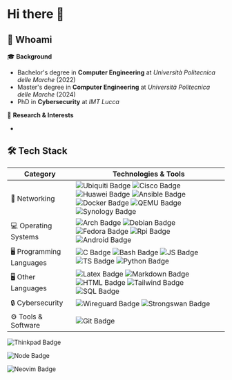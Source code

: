 # Hi there 👋

## 🐉 Whoami

🎓 **Background**

  - Bachelor's degree in **Computer Engineering** at *Università Politecnica delle Marche* (2022)
  - Master's degree in **Computer Engineering** at *Università Politecnica delle Marche* (2024)
  - PhD in **Cybersecurity** at *IMT Lucca* 

🔬 **Research & Interests**  

  - 

## 🛠️ Tech Stack

| Category | Technologies & Tools |
|----------------------------------|---------------------------------------------------------------------------------------|
| 📡 Networking | ![Ubiquiti Badge](https://img.shields.io/badge/ubiquiti-%230559C9?style=for-the-badge&logo=ubiquiti&labelColor=black) ![Cisco Badge](https://img.shields.io/badge/cisco-%23049fd9?style=for-the-badge&logo=cisco&labelColor=black) ![Huawei Badge](https://img.shields.io/badge/vrp-%23CE0E2D?style=for-the-badge&logo=huawei&labelColor=black) ![Ansible Badge](https://img.shields.io/badge/Ansible-%23EE0000?style=for-the-badge&logo=ansible&labelColor=black) ![Docker Badge](https://img.shields.io/badge/Docker-%232496ED?style=for-the-badge&logo=docker&labelColor=black) ![QEMU Badge](https://img.shields.io/badge/QEMU-%23FF6600?style=for-the-badge&logo=qemu&labelColor=black) ![Synology Badge](https://img.shields.io/badge/Synology-%23B5B5B6?style=for-the-badge&logo=synology&labelColor=black) |
| 💻 Operating Systems | ![Arch Badge](https://img.shields.io/badge/arch-blue?style=for-the-badge&logo=archlinux&labelColor=black) ![Debian Badge](https://img.shields.io/badge/debian-%23d70a53?style=for-the-badge&logo=debian&labelColor=black) ![Fedora Badge](https://img.shields.io/badge/fedora-%233c6eb4?style=for-the-badge&logo=fedora&labelColor=black) ![Rpi Badge](https://img.shields.io/badge/Raspberry-%23A22846?style=for-the-badge&logo=raspberrypi&labelColor=black) ![Android Badge](https://img.shields.io/badge/android-%233DDC84?style=for-the-badge&logo=android&labelColor=black) |
| 🖥️ Programming Languages | ![C Badge](https://img.shields.io/badge/C%20-silver?style=for-the-badge&logo=c&labelColor=black) ![Bash Badge](https://img.shields.io/badge/Bash-%234EAA25?style=for-the-badge&logo=gnubash&labelColor=black)  ![JS Badge](https://img.shields.io/badge/JavaScript-%23F0DB4F?style=for-the-badge&logo=javascript&labelColor=black) ![TS Badge](https://img.shields.io/badge/typescript-%233178C6?style=for-the-badge&logo=typescript&labelColor=black) ![Python Badge](https://img.shields.io/badge/Python-%233776AB?style=for-the-badge&logo=python&labelColor=black) |
| 🖥️ Other Languages |  ![Latex Badge](https://img.shields.io/badge/Latex-%23008080?style=for-the-badge&logo=latex&labelColor=black) ![Markdown Badge](https://img.shields.io/badge/Markdown-%23000000?style=for-the-badge&logo=markdown&labelColor=black) ![HTML Badge](https://img.shields.io/badge/HTML-%23E34F26?style=for-the-badge&logo=html5&labelColor=black) ![Tailwind Badge](https://img.shields.io/badge/Tailwind-%2306B6D4?style=for-the-badge&logo=tailwindcss&labelColor=black) ![SQL Badge](https://img.shields.io/badge/sql-%23003B57?style=for-the-badge&logo=sqlite&labelColor=black)|
| :lock: Cybersecurity |  ![Wireguard Badge](https://img.shields.io/badge/Wireguard-%2388171A?style=for-the-badge&logo=wireguard&labelColor=black) ![Strongswan Badge](https://img.shields.io/badge/Strongswan-%23E00033?style=for-the-badge&logo=strongswan&labelColor=black) |
| ⚙️ Tools & Software | ![Git Badge](https://img.shields.io/badge/git-%23F05032?style=for-the-badge&logo=git&labelColor=black) |




![Thinkpad Badge](https://img.shields.io/badge/Thinkpad-%23EE2624?style=for-the-badge&logo=thinkpad&labelColor=black)





![Node Badge](https://img.shields.io/badge/Nodejs-%235FA04E?style=for-the-badge&logo=nodedotjs&labelColor=black)


![Neovim Badge](https://img.shields.io/badge/Neovim-%2357A143?style=for-the-badge&logo=neovim&labelColor=black)

